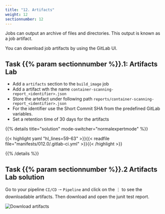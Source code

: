 ```yaml
---
title: "12. Artifacts"
weight: 12
sectionnumber: 12
---
```


Jobs can output an archive of files and directories. This output is known as a job artifact.

You can download job artifacts by using the GitLab UI.


## Task {{% param sectionnumber %}}.1: Artifacts Lab

* Add a `artifacts` section to the `build_image` job
* Add a artifact wth the name `container-scanning-report_<identifier>.json`
* Store the artefact under following path `reports/container-scanning-report_<identifier>.json`
* For the identifier use the Short Commit SHA from the predefined GitLab variables.
* Set a retention time of 30 days for the artifacts

{{% details title="solution" mode-switcher="normalexpertmode" %}}

{{< highlight yaml "hl_lines=59-63" >}}{{< readfile file="manifests/012.0/.gitlab-ci.yml" >}}{{< /highlight >}}

{{% /details %}}


## Task {{% param sectionnumber %}}.2 Artifacts Lab solution

Go to your pipeline `CI/CD` 🠒 `Pipeline` and click on the ⋮ to see the downloadable artifacts.
Then download and open the junit test report.

![Download artifacts](../download_artifacts.png)
